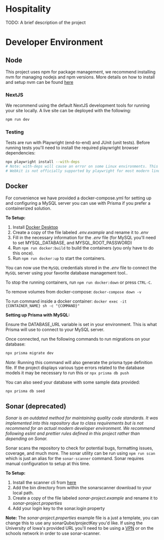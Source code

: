 # Hospitality

TODO: A brief description of the project


# Developer Environment

## Node

This project uses npm for package management, we recommend installing nvm for managing nodejs and npm versions. More details on how to install and setup nvm can be found [here](https://github.com/nvm-sh/nvm#installing-and-updating)


### NextJS
We recommend using the default NextJS development tools for running your site locally. A live site can be deployed with the following:
```bash
npm run dev
```

### Testing
Tests are run with Playwright (end-to-end) and JUnit (unit tests). Before running tests you'll need to install the required playwright browser dependencies:
```bash
npx playwright install --with-deps 
# Note: with-deps will cause an error on some Linux environments. This flag can be omitted but will prevent you from running Webkit tests.
# Webkit is not officially supported by playwright for most modern linux distributions at this time.
```

## Docker

For convenience we have provided a docker-compose.yml for setting up and configuring a MySQL server you can use with Prisma if you prefer a containerized solution.

**To Setup:**

1. Install [Docker Desktop](https://www.docker.com/products/docker-desktop/)
2. Create a copy of the file labeled _.env.example_ and rename it to _.env_
3. Fill in the necessary information for the _.env_ file (for MySQL you'll need to set MYSQL_DATABASE, and MYSQL_ROOT_PASSWORD)
4. Run `npm run docker:build` to build the containers (you only have to do this once).
5. Run `npm run docker:up` to start the containers.

You can now use the `MySQL` credentials stored in the _.env_ file to connect the `MySQL` server using your favorite database management tool..

To stop the running containers, run `npm run docker:down` or press `CTRL-C`.

To remove volumes from docker-compose: `docker-compose down -v`

To run command inside a docker container: `docker exec -it {CONTAINER_NAME} sh -c "{COMMAND}"`

**Setting up Prisma with MySQL:**

Ensure the DATABASE_URL variable is set in your environment. This is what Prisma will use to connect to your MySQL server.

Once connected, run the following commands to run migrations on your database:
```bash
npx prisma migrate dev
```
*Note:* Running this command will also generate the prisma type definition file. If the project displays various type errors related to the database models it may be necessary to run this or `npx prisma db push`

You can also seed your database with some sample data provided:
```bash
npx prisma db seed
```

## Sonar (deprecated)
*Sonar is an outdated method for maintaining quality code standards. It was implemented into this repository due to class requirements but is not recommend for an actual modern developer environment. We recommend following eslint and prettier rules defined in this project rather than depending on Sonar.*

Sonar scans the repository to check for potential bugs, formatting issues, coverage, and much more. The sonar utility can be run using `npm run scan` which is just an alias for the `sonar-scanner` command. Sonar requires manual configuration to setup at this time.

**To Setup:**

1. Install the scanner cli from [here](https://docs.sonarqube.org/latest/analyzing-source-code/scanners/sonarscanner/)
2. Add the bin directory from within the sonarscanner download to your local path.
3. Create a copy of the file labeled _sonar-project.example_ and rename it to _sonar-project.properties_
4. Add your login key to the sonar.login property

**Note:** The _sonar-project.properties_ example file is a just a template, you can change this to use any sonarQube/projectKey you'd like. If using the University of Iowa's provided URL you'll need to be using a [VPN](https://its.uiowa.edu/vpn) or on the schools network in order to use sonar-scanner.
